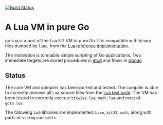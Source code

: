 [![Build Status](https://circleci.com/gh/Shopify/go-lua.png?circle-token=997f951c602c0c63a263eba92975428a49ee4c2e)](https://circleci.com/gh/Shopify/go-lua)

A Lua VM in pure Go
===================

go-lua is a port of the Lua 5.2 VM to pure Go. It is compatible with binary files dumped by ```luac```, from the [Lua reference implementation](http://www.lua.org/).

The motivation is to enable simple scripting of Go applications. Two immediate targets are stored procedures in [etcd](https://github.com/coreos/etcd) and flows in [Gonan](https://github.com/csfrancis/gonan).

Status
------

The core VM and compiler has been ported and tested. The compiler is able to correctly process all Lua source files from the [Lua test suite](http://www.lua.org/tests/5.2/). The VM has been tested to correctly execute `bitwise.lua`, `math.lua` and most of `goto.lua`.

The following Lua libraries are implemented: `base`, `bit32`, `math`, along with parts of `string` and `table`.
